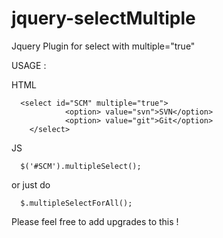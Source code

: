 # jquery-selectMultiple
Jquery Plugin for select with multiple="true"

USAGE :

HTML
```
  <select id="SCM" multiple="true">
			<option> value="svn">SVN</option>
			<option> value="git">Git</option>
	</select>
```

JS
```
  $('#SCM').multipleSelect();
```

or just do

```
  $.multipleSelectForAll();
```

Please feel free to add upgrades to this !
